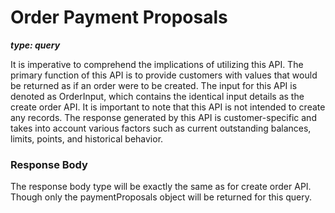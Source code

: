 # Order Payment Proposals

***type: query***

It is imperative to comprehend the implications of utilizing this API. The primary function of this API is to provide customers with values that would be returned as if an order were to be created. The input for this API is denoted as OrderInput, which contains the identical input details as the create order API. It is important to note that this API is not intended to create any records. The response generated by this API is customer-specific and takes into account various factors such as current outstanding balances, limits, points, and historical behavior.

### Response Body

The response body type will be exactly the same as for create order API. Though only the paymentProposals object will be returned for this query.
